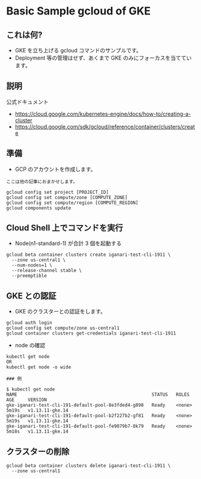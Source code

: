 # Basic Sample gcloud of GKE

## これは何?

+ GKE を立ち上げる gcloud コマンドのサンプルです。
+ Deployment 等の管理はせず、あくまで GKE のみにフォーカスを当てています。

## 説明

公式ドキュメント

+ https://cloud.google.com/kubernetes-engine/docs/how-to/creating-a-cluster
+ https://cloud.google.com/sdk/gcloud/reference/container/clusters/create


## 準備

+ GCP のアカウントを作成します。

```
ここは他の記事におまかせします。
```

```
gcloud config set project [PROJECT_ID]
gcloud config set compute/zone [COMPUTE_ZONE]
gcloud config set compute/region [COMPUTE_REGION]
gcloud components update
```



## Cloud Shell 上でコマンドを実行

+ Node(n1-standard-1) が合計 3 個を起動する

```
gcloud beta container clusters create iganari-test-cli-1911 \
  --zone us-central1 \
  --num-nodes=1 \
  --release-channel stable \
  --preemptible 
```

## GKE との認証

+ GKE のクラスターとの認証をします。

```
gcloud auth login
gcloud config set compute/zone us-central1
gcloud container clusters get-credentials iganari-test-cli-1911
```

+ node の確認

```
kubectl get node
OR
kubectl get node -o wide
```
```
### 例

$ kubectl get node
NAME                                                  STATUS   ROLES    AGE     VERSION
gke-iganari-test-cli-191-default-pool-8e3fded4-g898   Ready    <none>   5m19s   v1.13.11-gke.14
gke-iganari-test-cli-191-default-pool-b2f227b2-gf81   Ready    <none>   5m19s   v1.13.11-gke.14
gke-iganari-test-cli-191-default-pool-fe9079b7-8k79   Ready    <none>   5m18s   v1.13.11-gke.14
```

## クラスターの削除

```
gcloud beta container clusters delete iganari-test-cli-1911 \
  --zone us-central1
```
